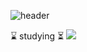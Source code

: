 ![header](https://capsule-render.vercel.app/api?type=wave&color=auto&height=300&section=header&text=gangintheremark&fontSize=90&animation=twinkling)

⌛ studying ⏳
<img src="https://img.shields.io/badge/c/c++-FFCA28?style=flat-square&logo=로고명&logoColor=FFCA28"/>

<!---
gangintheremark/gangintheremark is a ✨ special ✨ repository because its `README.md` (this file) appears on your GitHub profile.
You can click the Preview link to take a look at your changes.
--->
